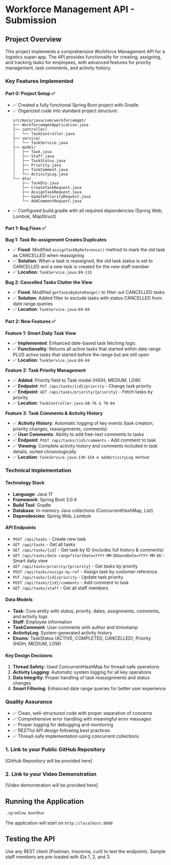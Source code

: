 # Workforce Management API - Submission

## Project Overview
This project implements a comprehensive Workforce Management API for a logistics super-app. The API provides functionality for creating, assigning, and tracking tasks for employees, with advanced features for priority management, task comments, and activity history.

### Key Features Implemented

#### Part 0: Project Setup ✅
- ✅ Created a fully functional Spring Boot project with Gradle
- ✅ Organized code into standard project structure:
  ```
  src/main/java/com/workforcemgmt/
  ├── WorkforcemgmtApplication.java
  ├── controller/
  │   └── TaskController.java
  ├── service/
  │   └── TaskService.java
  ├── model/
  │   ├── Task.java
  │   ├── Staff.java
  │   ├── TaskStatus.java
  │   ├── Priority.java
  │   ├── TaskComment.java
  │   └── ActivityLog.java
  └── dto/
      ├── TaskDto.java
      ├── CreateTaskRequest.java
      ├── AssignTaskRequest.java
      ├── UpdatePriorityRequest.java
      └── AddCommentRequest.java
  ```
- ✅ Configured build.gradle with all required dependencies (Spring Web, Lombok, MapStruct)

#### Part 1: Bug Fixes ✅

**Bug 1: Task Re-assignment Creates Duplicates**
- ✅ **Fixed**: Modified `assignTaskByReference()` method to mark the old task as CANCELLED when reassigning
- ✅ **Solution**: When a task is reassigned, the old task status is set to CANCELLED and a new task is created for the new staff member
- ✅ **Location**: `TaskService.java:89-115`

**Bug 2: Cancelled Tasks Clutter the View** 
- ✅ **Fixed**: Modified `getTasksByDateRange()` to filter out CANCELLED tasks
- ✅ **Solution**: Added filter to exclude tasks with status CANCELLED from date range queries
- ✅ **Location**: `TaskService.java:69-84`

#### Part 2: New Features ✅

**Feature 1: Smart Daily Task View**
- ✅ **Implemented**: Enhanced date-based task fetching logic
- ✅ **Functionality**: Returns all active tasks that started within date range PLUS active tasks that started before the range but are still open
- ✅ **Location**: `TaskService.java:69-84`

**Feature 2: Task Priority Management**
- ✅ **Added**: Priority field to Task model (HIGH, MEDIUM, LOW)
- ✅ **Endpoint**: `PUT /api/tasks/{id}/priority` - Change task priority
- ✅ **Endpoint**: `GET /api/tasks/priority/{priority}` - Fetch tasks by priority
- ✅ **Location**: `TaskController.java:68-76 & 78-84`

**Feature 3: Task Comments & Activity History**
- ✅ **Activity History**: Automatic logging of key events (task creation, priority changes, reassignments, comments)
- ✅ **User Comments**: Ability to add free-text comments to tasks
- ✅ **Endpoint**: `POST /api/tasks/{id}/comments` - Add comment to task
- ✅ **Viewing**: Complete activity history and comments included in task details, sorted chronologically
- ✅ **Location**: `TaskService.java:130-154 & addActivityLog method`

### Technical Implementation

#### Technology Stack
- **Language**: Java 17
- **Framework**: Spring Boot 3.0.4
- **Build Tool**: Gradle
- **Database**: In-memory Java collections (ConcurrentHashMap, List)
- **Dependencies**: Spring Web, Lombok

#### API Endpoints
- `POST /api/tasks` - Create new task
- `GET /api/tasks` - Get all tasks
- `GET /api/tasks/{id}` - Get task by ID (includes full history & comments)
- `GET /api/tasks/date-range?startDate=YYYY-MM-DD&endDate=YYYY-MM-DD` - Smart daily view
- `GET /api/tasks/priority/{priority}` - Get tasks by priority
- `POST /api/tasks/assign-by-ref` - Assign task by customer reference
- `PUT /api/tasks/{id}/priority` - Update task priority
- `POST /api/tasks/{id}/comments` - Add comment to task
- `GET /api/tasks/staff` - Get all staff members

#### Data Models
- **Task**: Core entity with status, priority, dates, assignments, comments, and activity logs
- **Staff**: Employee information
- **TaskComment**: User comments with author and timestamp
- **ActivityLog**: System-generated activity history
- **Enums**: TaskStatus (ACTIVE, COMPLETED, CANCELLED), Priority (HIGH, MEDIUM, LOW)

#### Key Design Decisions
1. **Thread Safety**: Used ConcurrentHashMap for thread-safe operations
2. **Activity Logging**: Automatic system logging for all key operations
3. **Data Integrity**: Proper handling of task reassignments and status changes
4. **Smart Filtering**: Enhanced date range queries for better user experience

### Quality Assurance
- ✅ Clean, well-structured code with proper separation of concerns
- ✅ Comprehensive error handling with meaningful error messages
- ✅ Proper logging for debugging and monitoring
- ✅ RESTful API design following best practices
- ✅ Thread-safe implementation using concurrent collections

### 1. Link to your Public GitHub Repository
[GitHub Repository will be provided here]

### 2. Link to your Video Demonstration
[Video demonstration will be provided here]

## Running the Application
```bash
./gradlew bootRun
```
The application will start on `http://localhost:8080`

## Testing the API
Use any REST client (Postman, Insomnia, curl) to test the endpoints. Sample staff members are pre-loaded with IDs 1, 2, and 3.

